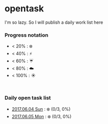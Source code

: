 # opentask
I'm so lazy. So I will publish a daily work list here

### Progress notation
- < 20% : :snowflake:
- < 40% : :zap:
- < 60% : :umbrella:
- < 80% : :cloud:
- < 100% : :sunny:

<br>

### Daily open task list
- ​[2017.06.04 Sun](20170604.md) : :snowflake: (0/3, 0%)
- ​[2017.06.05 Mon](20170605.md) : :snowflake: (0/3, 0%)

